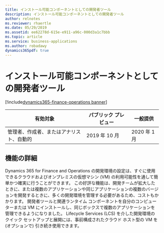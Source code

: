 ```yaml
---
title: インストール可能コンポーネントとしての開発者ツール
description: インストール可能コンポーネントとしての開発者ツール
author: relnotes
ms.reviewer: rhaertle
ms.date: 05/29/2019
ms.assetid: ee62278d-615e-e911-a96c-000d3a1c7bbb
ms.topic: article
ms.service: business-applications
ms.author: robadawy
dynamics365pdf: true
---
```

# <a name="developer-tools-as-installable-components"></a>インストール可能コンポーネントとしての開発者ツール
[!include[dynamics365-finance-operations banner](../includes/dynamics365-finance-operations.md)]

| 有効対象    |  パブリック プレビュー | 一般提供 | 
| ---------- | ---------- |---------- |
|管理者、作成者、またはアナリスト、自動的|2019 年 10 月| 2020 年 1 月|






## <a name="feature-details"></a>機能の詳細
<!--feature detail start -->
Dynamics 365 for Finance and Operations の開発環境の設定は、すぐに使用できるクラウドおよびオンプレミスの仮想マシン (VM) の利用可能性を通して簡単かつ確実に行うことができます。 この好評な機能は、開発チームが拡大したときに、または複数のアプリケーションや同じアプリケーションの複数のバージョンを開発するときに、多くの開発環境を管理する必要があるため、コストもかかります。 開発者ツールと関連ランタイム コンポーネントを自分のコンピューターまたは VM にインストールし、同じボックスで複数のアプリケーションを管理できるようになりました。 Lifecycle Services (LCS) を介した開発環境のクイック セットアップと展開には、事前構成されたクラウド ホスト型の VM を (オプションで) 引き続き使用できます。
<!--feature detail end -->










